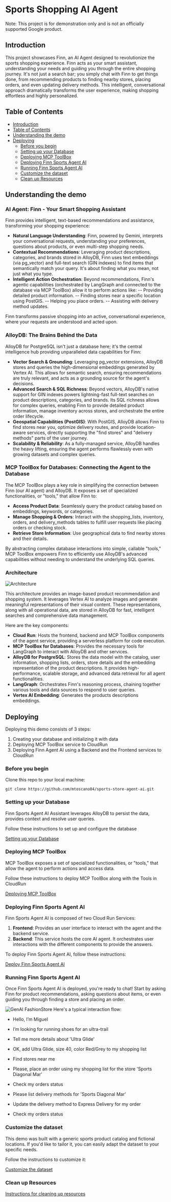 # Sports Shopping AI Agent

Note: This project is for demonstration only and is not an officially supported Google product.

## Introduction

This project showcases Finn, an AI Agent designed to revolutionize the sports shopping experience. Finn acts as your smart assistant, understanding your needs and guiding you through the entire shopping journey. It's not just a search bar; you simply chat with Finn to get things done, from recommending products to finding nearby stores, placing orders, and even updating delivery methods. This intelligent, conversational approach dramatically transforms the user experience, making shopping effortless and highly personalized.

## Table of Contents
<!-- TOC depthfrom:2 -->

- [Introduction](#introduction)
- [Table of Contents](#table-of-contents)
- [Understanding the demo](#understanding-the-demo)
- [Deploying](#deploying)
    - [Before you begin](#before-you-begin)
    - [Setting up your Database](#setting-up-your-database)
    - [Deploying MCP ToolBox](#deploying-mcp-toolbox)
    - [Deploying Finn Sports Agent AI](#deploying-finn-agent-ai)
    - [Running Finn Sports Agent AI](#running-finn-agent-ai)
    - [Customize the dataset](#customize-the-dataset)
    - [Clean up Resources](#clean-up-resources)

<!-- /TOC -->

## Understanding the demo
### AI Agent: Finn - Your Smart Shopping Assistant

Finn provides intelligent, text-based recommendations and assistance, transforming your shopping experience:

- **Natural Language Understanding**: Finn, powered by Gemini, interprets your conversational requests, understanding your preferences, questions about products, or even multi-step shopping needs.
- **Contextual Recommendations**: Leveraging product descriptions, categories, and brands stored in AlloyDB, Finn uses text embeddings (via pg_vector) and full-text search (GIN indexes) to find items that semantically match your query. It's about finding what you mean, not just what you type.
- **Intelligent Action Orchestration**: Beyond recommendations, Finn's agentic capabilities (orchestrated by LangGraph and connected to the database via MCP ToolBox) allow it to perform actions like:
-- Providing detailed product information.
-- Finding stores near a specific location using PostGIS.
-- Helping you place orders.
-- Assisting with delivery method updates.

Finn transforms passive shopping into an active, conversational experience, where your requests are understood and acted upon.

### AlloyDB: The Brains Behind the Data
AlloyDB for PostgreSQL isn't just a database here; it's the central intelligence hub providing unparalleled data capabilities for Finn:

- **Vector Search & Grounding**: Leveraging pg_vector extensions, AlloyDB stores and queries the high-dimensional embeddings generated by Vertex AI. This allows for semantic search, ensuring recommendations are truly relevant, and acts as a grounding source for the agent's decisions.
- **Advanced Search & SQL Richness**: Beyond vectors, AlloyDB's native support for GIN indexes powers lightning-fast full-text searches on product descriptions, categories, and brands. Its SQL richness allows for complex queries, enabling Finn to provide detailed product information, manage inventory across stores, and orchestrate the entire order lifecycle.
- **Geospatial Capabilities (PostGIS)**: With PostGIS, AlloyDB allows Finn to find stores near you, optimize delivery routes, and provide location-aware services, directly supporting the "find stores" and "delivery methods" parts of the user journey.
- **Scalability & Reliability**: As a fully-managed service, AlloyDB handles the heavy lifting, ensuring the agent performs flawlessly even with growing datasets and complex queries.

### MCP ToolBox for Databases: Connecting the Agent to the Database
The MCP ToolBox plays a key role in simplifying the connection between Finn (our AI agent) and AlloyDB. It exposes a set of specialized functionalities, or "tools," that allow Finn to:

- **Access Product Data**: Seamlessly query the product catalog based on embeddings, keywords, or categories.
- **Manage Shopping & Orders**: Interact with the shopping_lists, inventory, orders, and delivery_methods tables to fulfill user requests like placing orders or checking stock.
- **Retrieve Store Information**: Use geographical data to find nearby stores and their details.

By abstracting complex database interactions into simple, callable "tools," MCP ToolBox empowers Finn to efficiently use AlloyDB's advanced capabilities without needing to understand the underlying SQL queries.

### Architecture
![Architecture](docs/architecture.jpg)

This architecture provides an image-based product recommendation and shopping system. It leverages Vertex AI to analyze images and generate meaningful representations of their visual content. These representations, along with all operational data, are stored in AlloyDB for fast, intelligent searches and comprehensive data management.

Here are the key components:

- **Cloud Run**: Hosts the frontend, backend and MCP ToolBox components of the agent service, providing a serverless platform for code execution.
- **MCP ToolBox for Databases**: Provides the necessary tools for LangGraph to interact with AlloyDB and other services.
- **AlloyDB for PostgreSQL**: Stores the data model with the catalog, user information, shopping lists, orders, store details and the embedding representation of the product descriptions. It provides high-performance, scalable storage, and advanced data retrieval for all agent functionalities.
- **LangGraph**: Orchestrates Finn's reasoning process, chaining together various tools and data sources to respond to user queries.
- **Vertex AI Embedding**: Generates the products descriptions embeddings.

## Deploying

Deploying this demo consists of 3 steps:

1. Creating your database and initializing it with data
2. Deploying MCP ToolBox service to CloudRun
3. Deploying Finn Agent AI using a Backend and the Frontend services to CloudRun

### Before you begin
Clone this repo to your local machine:
```
git clone https://github.com/mtoscano84/sports-store-agent-ai.git
```

### Setting up your Database
Finn Sports Agent AI Assistant leverages AlloyDB to persist the data, provides context and resolve user queries.

Follow these instructions to set up and configure the database

[Setting up your Database](docs/alloydb.md)

### Deploying MCP ToolBox
MCP ToolBox exposes a set of specialized functionalities, or "tools," that allow the agent to perform actions and access data.

Follow these instructions to deploy MCP ToolBox along with the Tools in CloudRun

[Deploying MCP ToolBox](docs/toolbox.md)

### Deploying Finn Sports Agent AI
Finn Sports Agent AI is composed of two Cloud Run Services:

1. **Frontend**: Provides an user interface to interact with the agent and the backend service.
2. **Backend**: This service hosts the core AI agent. It orchestrates user interactions with the different components to provide the answers.

To deploy Finn Sports Agent AI, follow these instructions:

[Deploy Finn Sports Agent AI](docs/deploy_app_services.md)

### Running Finn Sports Agent AI
Once Finn Sports Agent AI is deployed, you're ready to chat!
Start by asking Finn for product recommendations, asking questions about items, or even guiding you through finding a store and placing an order.

![GenAI FashionStore](images/GenAIFashionStore_DemoDark.gif)
Here's a typical interaction flow:
- Hello, I’m Miguel

- I’m looking for running shoes for an ultra-trail

- Tell me more details about 'Ultra Glide'

- OK, add Ultra Glide, size 40, color Red/Grey to my shopping list

- Find stores near me

- Please, place an order using my shopping list for the store 'Sports Diagonal Mar'

- Check my orders status

- Please list delivery methods for 'Sports Diagonal Mar' 

- Update the delivery method to Express Delivery for my order

- Check my orders status

### Customize the dataset
This demo was built with a generic sports product catalog and fictional locations. If you'd like to tailor it, you can easily adapt the dataset to your specific needs.

Follow the instructions to customize it:

[Customize the dataset](./docs/customize_dataset.md)

### Clean up Resources
[Instructions for cleaning up resources](./docs/clean_up.md)

